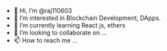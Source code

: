 - 👋 Hi, I’m @raj110603
- 👀 I’m interested in Blockchain Development, DApps.
- 🌱 I’m currently learning React js, ethers
- 💞️ I’m looking to collaborate on ...
- 📫 How to reach me ...

<!---
raj110603/raj110603 is a ✨ special ✨ repository because its `README.md` (this file) appears on your GitHub profile.
You can click the Preview link to take a look at your changes.
--->
